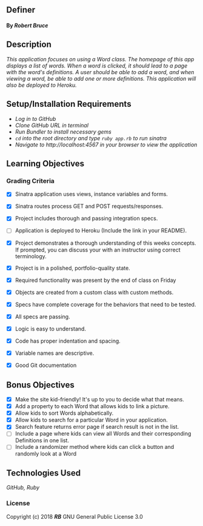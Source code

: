 ## **Definer**

#### By _**Robert Bruce**_

## Description

_This application focuses on using a Word class. The homepage of this app displays a list of words. When a word is clicked, it should lead to a page with the word's definitions. A user should be able to add a word, and when viewing a word, be able to add one or more definitions. This application will also be deployed to Heroku._

## Setup/Installation Requirements

* _Log in to GitHub_
* _Clone GitHub URL in terminal_
* _Run Bundler to install necessary gems_
* _```cd``` into the root directory and type ```ruby app.rb``` to run sinatra_
* _Navigate to http://localhost:4567 in your browser to view the application_


## Learning Objectives

### Grading Criteria

- [x] Sinatra application uses views, instance variables and forms.
- [x] Sinatra routes process GET and POST requests/responses.
- [x] Project includes thorough and passing integration specs.
- [ ] Application is deployed to Heroku (Include the link in your README).
- [x] Project demonstrates a thorough understanding of this weeks concepts. If prompted, you can discuss your with an instructor using correct terminology.
- [x] Project is in a polished, portfolio-quality state.
- [x] Required functionality was present by the end of class on Friday

- [x] Objects are created from a custom class with custom methods.
- [x] Specs have complete coverage for the behaviors that need to be tested.
- [x] All specs are passing.
- [x] Logic is easy to understand.
- [x] Code has proper indentation and spacing.
- [x] Variable names are descriptive.
- [x] Good Git documentation

## Bonus Objectives

- [x] Make the site kid-friendly! It's up to you to decide what that means.
- [x] Add a property to each Word that allows kids to link a picture.
- [x] Allow kids to sort Words alphabetically.
- [x] Allow kids to search for a particular Word in your application.
- [x] Search feature returns error page if search result is not in the list.
- [ ] Include a page where kids can view all Words and their corresponding Definitions in one list.
- [ ] Include a randomizer method where kids can click a button and randomly look at a Word

## Technologies Used
_GitHub, Ruby_

### License
Copyright (c) 2018 **_RB_** GNU General Public License 3.0
